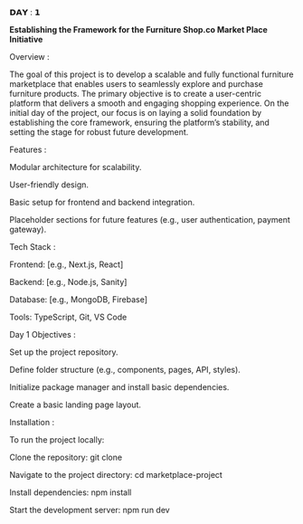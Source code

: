𝗗𝗔𝗬 : 𝟭

**Establishing the Framework for the Furniture Shop.co Market Place Initiative**

Overview :

The goal of this project is to develop a scalable and fully functional furniture marketplace that enables users to seamlessly explore and purchase furniture products. The primary objective is to create a user-centric platform that delivers a smooth and engaging shopping experience. On the initial day of the project, our focus is on laying a solid foundation by establishing the core framework, ensuring the platform’s stability, and setting the stage for robust future development.

Features :

Modular architecture for scalability.

User-friendly design.

Basic setup for frontend and backend integration.

Placeholder sections for future features (e.g., user authentication, payment gateway).

Tech Stack :

Frontend: [e.g., Next.js, React]

Backend: [e.g., Node.js, Sanity]

Database: [e.g., MongoDB, Firebase]

Tools: TypeScript, Git, VS Code

Day 1 Objectives :

Set up the project repository.

Define folder structure (e.g., components, pages, API, styles).

Initialize package manager and install basic dependencies.

Create a basic landing page layout.

Installation :

To run the project locally:

Clone the repository:
git clone

Navigate to the project directory:
cd marketplace-project

Install dependencies:
npm install

Start the development server:
npm run dev
